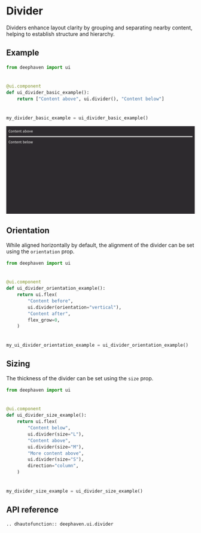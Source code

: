 # Divider

Dividers enhance layout clarity by grouping and separating nearby content, helping to establish structure and hierarchy.

## Example

```python
from deephaven import ui


@ui.component
def ui_divider_basic_example():
    return ["Content above", ui.divider(), "Content below"]


my_divider_basic_example = ui_divider_basic_example()
```

![Divider Basic Example](../_assets/divider_basic.png)

## Orientation

While aligned horizontally by default, the alignment of the divider can be set using the `orientation` prop.

```python
from deephaven import ui


@ui.component
def ui_divider_orientation_example():
    return ui.flex(
        "Content before",
        ui.divider(orientation="vertical"),
        "Content after",
        flex_grow=0,
    )


my_ui_divider_orientation_example = ui_divider_orientation_example()
```

## Sizing

The thickness of the divider can be set using the `size` prop.

```python
from deephaven import ui


@ui.component
def ui_divider_size_example():
    return ui.flex(
        "Content below",
        ui.divider(size="L"),
        "Content above",
        ui.divider(size="M"),
        "More content above",
        ui.divider(size="S"),
        direction="column",
    )


my_divider_size_example = ui_divider_size_example()
```

## API reference

```{eval-rst}
.. dhautofunction:: deephaven.ui.divider
```
